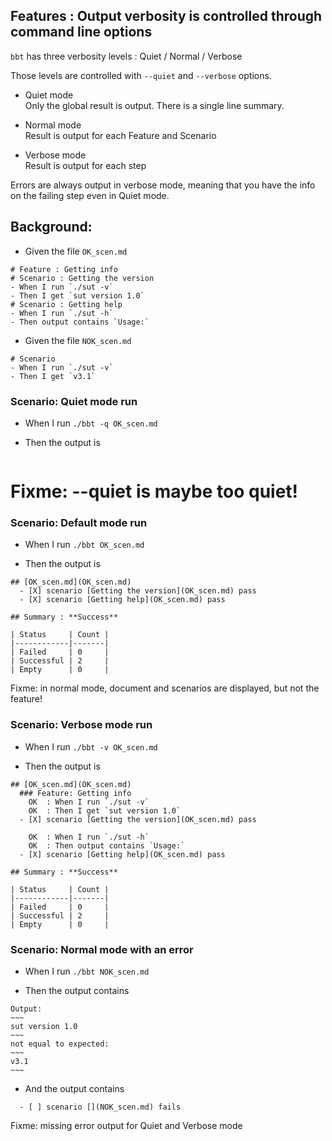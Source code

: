## Features : Output verbosity is controlled through command line options

`bbt` has three verbosity levels : Quiet / Normal / Verbose 

Those levels are controlled with `--quiet` and `--verbose` options.

- Quiet mode  
  Only the global result is output.
  There is a single line summary.

- Normal mode  
  Result is output for each Feature and Scenario

- Verbose mode  
  Result is output for each step

Errors are always output in verbose mode, meaning that you have the info on the failing step even in Quiet mode. 

## Background:

- Given the file `OK_scen.md`
~~~
# Feature : Getting info
# Scenario : Getting the version
- When I run `./sut -v`
- Then I get `sut version 1.0`
# Scenario : Getting help
- When I run `./sut -h`
- Then output contains `Usage:`
~~~

- Given the file `NOK_scen.md`
~~~
# Scenario
- When I run `./sut -v`
- Then I get `v3.1`
~~~

### Scenario: Quiet mode run

- When I run `./bbt -q OK_scen.md`

- Then the output is
~~~
~~~
# Fixme: --quiet is maybe too quiet!

### Scenario: Default mode run

- When I run `./bbt OK_scen.md`

- Then the output is
~~~
## [OK_scen.md](OK_scen.md)  
  - [X] scenario [Getting the version](OK_scen.md) pass  
  - [X] scenario [Getting help](OK_scen.md) pass  

## Summary : **Success**

| Status     | Count |
|------------|-------|
| Failed     | 0     |
| Successful | 2     |
| Empty      | 0     |
~~~
Fixme: in normal mode, document and scenarios are displayed, but not the feature!

### Scenario: Verbose mode run

- When I run `./bbt -v OK_scen.md`

- Then the output is
~~~
## [OK_scen.md](OK_scen.md)  
  ### Feature: Getting info    
    OK  : When I run `./sut -v`  
    OK  : Then I get `sut version 1.0`  
  - [X] scenario [Getting the version](OK_scen.md) pass    

    OK  : When I run `./sut -h`    
    OK  : Then output contains `Usage:`    
  - [X] scenario [Getting help](OK_scen.md) pass    

## Summary : **Success**

| Status     | Count |
|------------|-------|
| Failed     | 0     |
| Successful | 2     |
| Empty      | 0     |
~~~

### Scenario: Normal mode with an error

- When I run `./bbt NOK_scen.md`

- Then the output contains
```
Output:    
~~~  
sut version 1.0  
~~~  
not equal to expected:    
~~~  
v3.1  
~~~   
```

- And the output contains
```
  - [ ] scenario [](NOK_scen.md) fails
```

Fixme: missing error output for Quiet and Verbose mode
